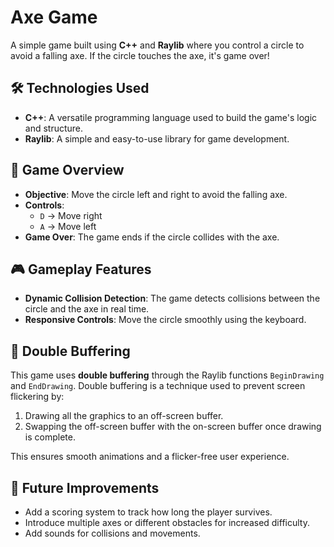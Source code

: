 
# Axe Game

A simple game built using **C++** and **Raylib** where you control a circle to avoid a falling axe. If the circle touches the axe, it's game over!



## 🛠️ Technologies Used

- **C++**: A versatile programming language used to build the game's logic and structure.
- **Raylib**: A simple and easy-to-use library for game development.

## 📝 Game Overview

- **Objective**: Move the circle left and right to avoid the falling axe.
- **Controls**:
  - `D` → Move right
  - `A` → Move left
- **Game Over**: The game ends if the circle collides with the axe.

## 🎮 Gameplay Features

- **Dynamic Collision Detection**: The game detects collisions between the circle and the axe in real time.
- **Responsive Controls**: Move the circle smoothly using the keyboard.

## 🔄 Double Buffering

This game uses **double buffering** through the Raylib functions `BeginDrawing` and `EndDrawing`. Double buffering is a technique used to prevent screen flickering by:
1. Drawing all the graphics to an off-screen buffer.
2. Swapping the off-screen buffer with the on-screen buffer once drawing is complete.

This ensures smooth animations and a flicker-free user experience.

## 🎉 Future Improvements

- Add a scoring system to track how long the player survives.
- Introduce multiple axes or different obstacles for increased difficulty.
- Add sounds for collisions and movements.
